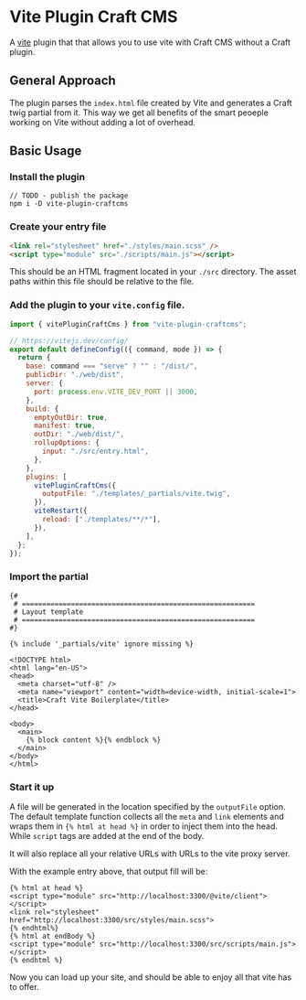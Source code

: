 # Vite Plugin Craft CMS



A [vite](https://vitejs.dev/) plugin that that allows you to use vite with Craft CMS without a Craft plugin.

## General Approach

The plugin parses the `index.html` file created by Vite and generates a Craft twig partial from it. This way we get all benefits of the smart peoeple working on Vite without adding a lot of overhead.

## Basic Usage

### Install the plugin

```
// TODO - publish the package
npm i -D vite-plugin-craftcms
```

### Create your entry file

```html
<link rel="stylesheet" href="./styles/main.scss" />
<script type="module" src="./scripts/main.js"></script>
```

This should be an HTML fragment located in your `./src` directory. The asset paths within this file should be relative to the file. 

### Add the plugin to your `vite.config` file.

```js
import { vitePluginCraftCms } from "vite-plugin-craftcms";

// https://vitejs.dev/config/
export default defineConfig(({ command, mode }) => {
  return {
    base: command === "serve" ? "" : "/dist/",
    publicDir: "./web/dist",
    server: {
      port: process.env.VITE_DEV_PORT || 3000,
    },
    build: {
      emptyOutDir: true,
      manifest: true,
      outDir: "./web/dist/",
      rollupOptions: {
        input: "./src/entry.html",
      },
    },
    plugins: [
      vitePluginCraftCms({
        outputFile: "./templates/_partials/vite.twig",
      }),
      viteRestart({
        reload: ["./templates/**/*"],
      }),
    ],
  };
});
```

### Import the partial
```twig
{#
 # =========================================================
 # Layout template
 # =========================================================
#}

{% include '_partials/vite' ignore missing %}

<!DOCTYPE html>
<html lang="en-US">
<head>
  <meta charset="utf-8" />
  <meta name="viewport" content="width=device-width, initial-scale=1">
  <title>Craft Vite Boilerplate</title>
</head>

<body>
  <main>
    {% block content %}{% endblock %}
  </main>
</body>
</html>
```
### Start it up

A file will be generated in the location specified by the `outputFile` option. The default template function collects all the `meta` and `link` elements and wraps them in `{% html at head %}` in order to inject them into the head. While `script` tags are added at the end of the body. 

It will also replace all your relative URLs with URLs to the vite proxy server.

With the example entry above, that output fill will be:
```twig
{% html at head %}
<script type="module" src="http://localhost:3300/@vite/client"></script>
<link rel="stylesheet" href="http://localhost:3300/src/styles/main.scss">
{% endhtml%}
{% html at endBody %}
<script type="module" src="http://localhost:3300/src/scripts/main.js"></script>
{% endhtml %}
```

Now you can load up your site, and should be able to enjoy all that vite has to offer. 

